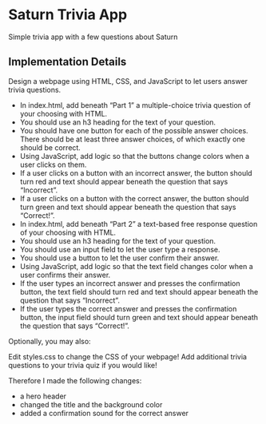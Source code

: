 # Saturn Trivia App
Simple trivia app with a few questions about Saturn

## Implementation Details 
Design a webpage using HTML, CSS, and JavaScript to let users answer trivia questions.

* In index.html, add beneath “Part 1” a multiple-choice trivia question of your choosing with HTML.
* You should use an h3 heading for the text of your question.
* You should have one button for each of the possible answer choices. There should be at least three answer choices, of which exactly one should be correct.
* Using JavaScript, add logic so that the buttons change colors when a user clicks on them.
* If a user clicks on a button with an incorrect answer, the button should turn red and text should appear beneath the question that says “Incorrect”.
* If a user clicks on a button with the correct answer, the button should turn green and text should appear beneath the question that says “Correct!”.
* In index.html, add beneath “Part 2” a text-based free response question of your choosing with HTML.
* You should use an h3 heading for the text of your question.
* You should use an input field to let the user type a response.
* You should use a button to let the user confirm their answer.
* Using JavaScript, add logic so that the text field changes color when a user confirms their answer.
* If the user types an incorrect answer and presses the confirmation button, the text field should turn red and text should appear beneath the question that says “Incorrect”.
* If the user types the correct answer and presses the confirmation button, the input field should turn green and text should appear beneath the question that says “Correct!”.

Optionally, you may also:

Edit styles.css to change the CSS of your webpage!
Add additional trivia questions to your trivia quiz if you would like!

Therefore I made the following changes:
* a hero header
* changed the title and the background color
* added a confirmation sound for the correct answer

